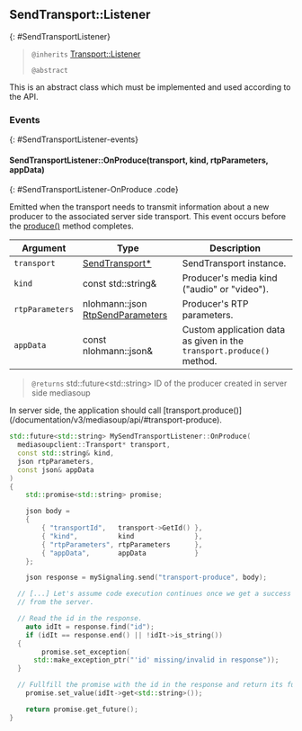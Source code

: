 ## SendTransport::Listener
{: #SendTransportListener}


<section markdown="1">

> `@inherits` [Transport::Listener](#TransportListener)
>
> `@abstract`

This is an abstract class which must be implemented and used according to the API.

</section>


### Events
{: #SendTransportListener-events}

<section markdown="1">

#### SendTransportListener::OnProduce(transport, kind, rtpParameters, appData)
{: #SendTransportListener-OnProduce .code}

Emitted when the transport needs to transmit information about a new producer to the associated server side transport. This event occurs before the [produce()](#transport-produce) method completes.

<div markdown="1" class="table-wrapper L3">

Argument        | Type    | Description   
--------------- | ------- | ----------------
`transport`     | [SendTransport\*](#SendTransport) | SendTransport instance.
`kind`          | const std::string&  | Producer's media kind ("audio" or "video").
`rtpParameters` | nlohmann::json [RtpSendParameters](/documentation/v3/mediasoup/rtp-parameters-and-capabilities/#RtpSendParameters) | Producer's RTP parameters.
`appData`       | const nlohmann::json&  | Custom application data as given in the `transport.produce()` method.

</div>

> `@returns` std::future\<std::string\> ID of the producer created in server side mediasoup

<div markdown="1" class="note">
In server side, the application should call [transport.produce()](/documentation/v3/mediasoup/api/#transport-produce).
</div>

```c++
std::future<std::string> MySendTransportListener::OnProduce(
  mediasoupclient::Transport* transport,
  const std::string& kind,
  json rtpParameters,
  const json& appData
)
{
	std::promise<std::string> promise;

	json body =
	{
		{ "transportId",   transport->GetId() },
		{ "kind",          kind               },
		{ "rtpParameters", rtpParameters      },
		{ "appData",       appData            }
	};

	json response = mySignaling.send("transport-produce", body);

  // [...] Let's assume code execution continues once we get a success response
  // from the server.

  // Read the id in the response.
	auto idIt = response.find("id");
	if (idIt == response.end() || !idIt->is_string())
  {
		promise.set_exception(
      std::make_exception_ptr("'id' missing/invalid in response"));
  }

  // Fullfill the promise with the id in the response and return its future.
	promise.set_value(idIt->get<std::string>());

	return promise.get_future();
}
```

</section>
